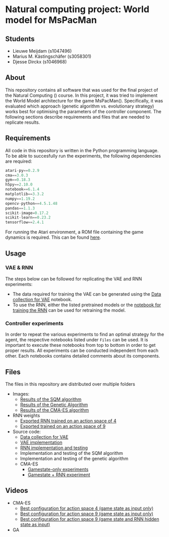 # Natural computing project: World model for MsPacMan
## Students 
- Lieuwe Meijdam (s1047496)
- Marius M. Kästingschäfer (s3058301)
- Djesse Dirckx (s1046968)

## About
This repository contains all software that was used for the final project of the Natural Computing () course. In this project, it was tried to implement the World Model architecture for the game MsPacMan(). Specifically, it was evaluated which approach (genetic algorithm vs. evolutionary strategy) works best for optimising the parameters of the controller component. The following sections describe requirements and files that are needed to replicate results.

## Requirements
All code in this repository is written in the Python programming language. To be able to succesfully run the experiments, the following dependencies are required:
```python
atari-py==0.2.9
cma==3.0.3
gym==0.18.3
h5py==2.10.0
notebook==6.1.4
matplotlib==3.3.2
numpy==1.19.2
opencv-python==4.5.1.48
pandas==1.1.3
scikit-image=0.17.2
scikit-learn==0.23.2
tensorflow==2.4.1
```

For running the Atari environment, a ROM file containing the game dynamics is required. This can be found [here](http://www.atarimania.com/rom_collection_archive_atari_2600_roms.html). 

## Usage

### VAE & RNN
The steps below can be followed for replicating the VAE and RNN experiments:
- The data required for training the VAE can be generated using the [Data collection for VAE](source%20code/VAE_data_collection.ipynb) notebook.
- To use the RNN, either the listed pretrained models or the [notebook for training the RNN](source%20code/RNN_implementation.ipynb) can be used for retraining the model.

### Controller experiments
In order to repeat the various experiments to find an optimal strategy for the agent, the respective notebooks listed under `Files` can be used. It is important to execute these notebooks from top to bottom in order to get proper results. All experiments can be conducted independent from each other. Each notebooks contains detailed comments about its components.

## Files
The files in this repository are distributed over multiple folders
- Images:
  - [Results of the SQM algorithm](images/SQM)
  - [Results of the Genetic Algorithm](images/GA)
  - [Results of the CMA-ES algorithm](images/CMA-ES)
- RNN weights
  - [Exported RNN trained on an action space of 4](rnn%20weights/rnn_predictor_4_actions.hdf5)
  - [Exported trained on an action space of 9](rnn%20weights/rnn_predictor_9_actions.hdf5)
- Source code:
  - [Data collection for VAE](source%20code/VAE_data_collection.ipynb)
  - [VAE implementation](source%20code/VAE.ipynb)
  - [RNN implementation and testing](source%20code/RNN_implementation.ipynb)
  - Implementation and testing of the SQM algorithm
  - Implementation and testing of the genetic algorithm
  - CMA-ES
    - [Gamestate-only experiments](source%20code/CMAES.ipynb)
    - [Gamestate + RNN experiment](source%20code/CMAES_RNN.ipynb)

## Videos
- CMA-ES
  - [Best configuration for action space 4 (game state as input only)](https://www.youtube.com/watch?v=HclX0dUzcFk)
  - [Best configuration for action space 9 (game state as input only)](https://www.youtube.com/watch?v=pDvYLiPEWgg)
  - [Best configuration for action space 9 (game state and RNN hidden state as input)](https://www.youtube.com/watch?v=WevmIJDQK5s)
- GA
